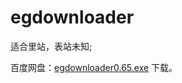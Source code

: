 ﻿egdownloader
============
适合里站，表站未知;	

百度网盘：[egdownloader0.65.exe](http://pan.baidu.com/s/1hqGjq5I) 下载。

